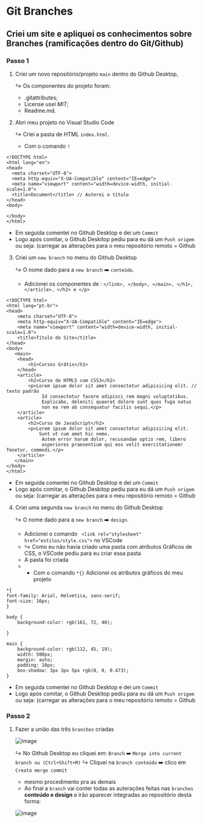 # Git Branches 
 ## Criei um site e apliquei os conhecimentos sobre Branches (ramificações dentro do Git/Github)
 
 ### Passo 1
 
 1. Criei um novo repositório/projeto `main` dentro do Github Desktop, 
 
    ↪️ Os componentes do projeto foram:
    * .gitattributes;
    * License _usei MIT_;
    * Readme.md.

2. Abri meu projeto no Visual Studio Code

   ↪️ Criei a pasta de HTML `index.html`.
   * Com o comando `!`
  
  ```
  <!DOCTYPE html>
<html lang="en">
<head>
    <meta charset="UTF-8">
    <meta http-equiv="X-UA-Compatible" content="IE=edge">
    <meta name="viewport" content="width=device-width, initial-scale=1.0">
    <title>Document</title> // Auterei o título
</head>
<body>
   
</body>
</html>
 ```
 
   * Em seguida comentei no Github Desktop e dei um `Commit`
   * Logo após comitar, o Github Deskitop pediu para eu dá um `Push origem` ou seja: (carregar as alterações para o meu repositório remoto = Github

3. Criei um `new branch` no menu do Github Desktop

   ↪️ O nome dado para a `new branch` ➡️ `conteúdo`.
   
   *  Adicionei os componentes de : `</link>, </body>, </main>, </h1>, </article>, </h2> e </p>`

```
<!DOCTYPE html>
<html lang="pt-br">
<head>
    <meta charset="UTF-8">
    <meta http-equiv="X-UA-Compatible" content="IE=edge">
    <meta name="viewport" content="width=device-width, initial-scale=1.0">
    <title>Título do Site</title>
</head>
<body>
   <main>
    <head>
        <h1>Cursos Grátis</h1>
    </head>
    <article>
        <h2>Curso de HTML5 com CSS3</h2>
        <p>Lorem ipsum dolor sit amet consectetur adipisicing elit. // texto padrão
             Id consectetur facere adipisci rem magni voluptatibus. 
             Explicabo, deleniti quaerat dolore sunt quos fuga natus 
             non ea rem ab consequatur facilis sequi.</p>
    </article>
    <article>
        <h2>Curso de JavaScript</h2>
        <p>Lorem ipsum dolor sit amet consectetur adipisicing elit. 
            Sunt ut cum amet hic nemo.
             Autem error harum dolor, recusandae optio rem, libero 
             asperiores praesentium qui eos velit exercitationem! Tenetur, commodi.</p>
    </article>
   </main> 
</body>
</html>
```
   * Em seguida comentei no Github Desktop e dei um `Commit`
   * Logo após comitar, o Github Deskitop pediu para eu dá um `Push origem` ou seja: (carregar as alterações para o meu repositório remoto = Github
   
4. Criei uma segunda `new branch` no menu do Github Desktop
   
   ↪️ O nome dado para a `new branch` ➡️ `design`. 
   * Adicionei o comando ` <link rel="stylesheet" href="estilos/style.css">` no VSCode 
   * ↪️ Como eu não havia criado uma pasta com atributos Gráficos de CSS, o VSCode pediu para eu criar essa pasta
   * A pasta foi criada
   *  * Com o comando `*{}` Adicionei os atributos gráficos do meu projeto

```
*{
font-family: Arial, Helvetica, sans-serif;
font-size: 16px;
}

body {
    background-color: rgb(161, 72, 40);

}

main {
    background-color: rgb(112, 45, 19);
    width: 500px;
    margin: auto;
    padding: 10px;
    box-shadow: 3px 3px 5px rgb(0, 0, 0.473);
}
```
   * Em seguida comentei no Github Desktop e dei um `Commit`
   * Logo após comitar, o Github Deskitop pediu para eu dá um `Push origem` ou seja: (carregar as alterações para o meu repositório remoto = Github
### Passo 2

1. Fazer a união das três `branches` criadas 

   ![image](https://user-images.githubusercontent.com/109313933/184496027-ffdb0542-323b-4860-89ec-c530a04d9954.png)


   ↪️ No Github Desktop eu cliquei em: 
   `Branch` ➡️ `Merge into current branch ou (Ctrl+Shift+M)`
   ↪️ Cliquei na `branch conteúdo` ➡️ clico em `Creata merge commit`
   * mesmo procedimento pra as demais
   * Ao final a `branch` vai conter todas as auterações feitas nas `branches` __conteúdo e design__ e irão aparecer integradas ao repositório desta forma:
   
   ![image](https://user-images.githubusercontent.com/109313933/184496347-275fdb9f-1e8a-40a6-9fab-59d236be3fe6.png)
 
   
   
